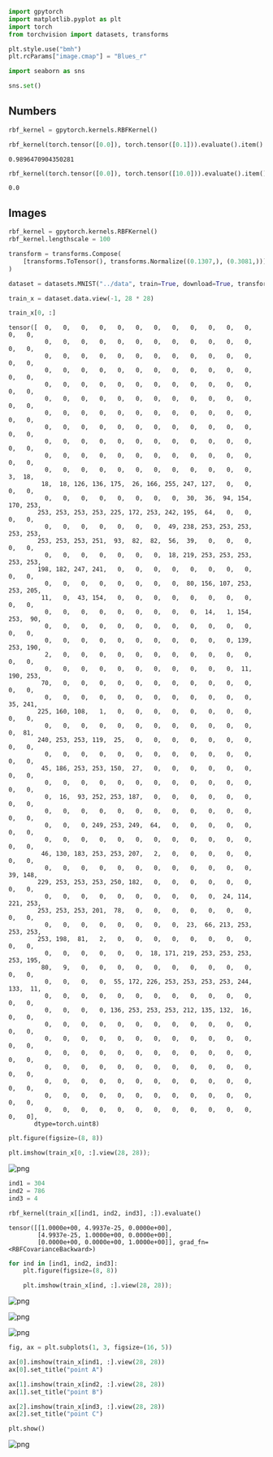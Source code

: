 ```python
import gpytorch
import matplotlib.pyplot as plt
import torch
from torchvision import datasets, transforms

plt.style.use("bmh")
plt.rcParams["image.cmap"] = "Blues_r"

import seaborn as sns

sns.set()
```

## Numbers


```python
rbf_kernel = gpytorch.kernels.RBFKernel()
```


```python
rbf_kernel(torch.tensor([0.0]), torch.tensor([0.1])).evaluate().item()
```




    0.9896470904350281




```python
rbf_kernel(torch.tensor([0.0]), torch.tensor([10.0])).evaluate().item()
```




    0.0



## Images


```python
rbf_kernel = gpytorch.kernels.RBFKernel()
rbf_kernel.lengthscale = 100
```


```python
transform = transforms.Compose(
    [transforms.ToTensor(), transforms.Normalize((0.1307,), (0.3081,))]
)

dataset = datasets.MNIST("../data", train=True, download=True, transform=transform)

train_x = dataset.data.view(-1, 28 * 28)
```


```python
train_x[0, :]
```




    tensor([  0,   0,   0,   0,   0,   0,   0,   0,   0,   0,   0,   0,   0,   0,
              0,   0,   0,   0,   0,   0,   0,   0,   0,   0,   0,   0,   0,   0,
              0,   0,   0,   0,   0,   0,   0,   0,   0,   0,   0,   0,   0,   0,
              0,   0,   0,   0,   0,   0,   0,   0,   0,   0,   0,   0,   0,   0,
              0,   0,   0,   0,   0,   0,   0,   0,   0,   0,   0,   0,   0,   0,
              0,   0,   0,   0,   0,   0,   0,   0,   0,   0,   0,   0,   0,   0,
              0,   0,   0,   0,   0,   0,   0,   0,   0,   0,   0,   0,   0,   0,
              0,   0,   0,   0,   0,   0,   0,   0,   0,   0,   0,   0,   0,   0,
              0,   0,   0,   0,   0,   0,   0,   0,   0,   0,   0,   0,   0,   0,
              0,   0,   0,   0,   0,   0,   0,   0,   0,   0,   0,   0,   0,   0,
              0,   0,   0,   0,   0,   0,   0,   0,   0,   0,   0,   0,   3,  18,
             18,  18, 126, 136, 175,  26, 166, 255, 247, 127,   0,   0,   0,   0,
              0,   0,   0,   0,   0,   0,   0,   0,  30,  36,  94, 154, 170, 253,
            253, 253, 253, 253, 225, 172, 253, 242, 195,  64,   0,   0,   0,   0,
              0,   0,   0,   0,   0,   0,   0,  49, 238, 253, 253, 253, 253, 253,
            253, 253, 253, 251,  93,  82,  82,  56,  39,   0,   0,   0,   0,   0,
              0,   0,   0,   0,   0,   0,   0,  18, 219, 253, 253, 253, 253, 253,
            198, 182, 247, 241,   0,   0,   0,   0,   0,   0,   0,   0,   0,   0,
              0,   0,   0,   0,   0,   0,   0,   0,  80, 156, 107, 253, 253, 205,
             11,   0,  43, 154,   0,   0,   0,   0,   0,   0,   0,   0,   0,   0,
              0,   0,   0,   0,   0,   0,   0,   0,   0,  14,   1, 154, 253,  90,
              0,   0,   0,   0,   0,   0,   0,   0,   0,   0,   0,   0,   0,   0,
              0,   0,   0,   0,   0,   0,   0,   0,   0,   0,   0, 139, 253, 190,
              2,   0,   0,   0,   0,   0,   0,   0,   0,   0,   0,   0,   0,   0,
              0,   0,   0,   0,   0,   0,   0,   0,   0,   0,   0,  11, 190, 253,
             70,   0,   0,   0,   0,   0,   0,   0,   0,   0,   0,   0,   0,   0,
              0,   0,   0,   0,   0,   0,   0,   0,   0,   0,   0,   0,  35, 241,
            225, 160, 108,   1,   0,   0,   0,   0,   0,   0,   0,   0,   0,   0,
              0,   0,   0,   0,   0,   0,   0,   0,   0,   0,   0,   0,   0,  81,
            240, 253, 253, 119,  25,   0,   0,   0,   0,   0,   0,   0,   0,   0,
              0,   0,   0,   0,   0,   0,   0,   0,   0,   0,   0,   0,   0,   0,
             45, 186, 253, 253, 150,  27,   0,   0,   0,   0,   0,   0,   0,   0,
              0,   0,   0,   0,   0,   0,   0,   0,   0,   0,   0,   0,   0,   0,
              0,  16,  93, 252, 253, 187,   0,   0,   0,   0,   0,   0,   0,   0,
              0,   0,   0,   0,   0,   0,   0,   0,   0,   0,   0,   0,   0,   0,
              0,   0,   0, 249, 253, 249,  64,   0,   0,   0,   0,   0,   0,   0,
              0,   0,   0,   0,   0,   0,   0,   0,   0,   0,   0,   0,   0,   0,
             46, 130, 183, 253, 253, 207,   2,   0,   0,   0,   0,   0,   0,   0,
              0,   0,   0,   0,   0,   0,   0,   0,   0,   0,   0,   0,  39, 148,
            229, 253, 253, 253, 250, 182,   0,   0,   0,   0,   0,   0,   0,   0,
              0,   0,   0,   0,   0,   0,   0,   0,   0,   0,  24, 114, 221, 253,
            253, 253, 253, 201,  78,   0,   0,   0,   0,   0,   0,   0,   0,   0,
              0,   0,   0,   0,   0,   0,   0,   0,  23,  66, 213, 253, 253, 253,
            253, 198,  81,   2,   0,   0,   0,   0,   0,   0,   0,   0,   0,   0,
              0,   0,   0,   0,   0,   0,  18, 171, 219, 253, 253, 253, 253, 195,
             80,   9,   0,   0,   0,   0,   0,   0,   0,   0,   0,   0,   0,   0,
              0,   0,   0,   0,  55, 172, 226, 253, 253, 253, 253, 244, 133,  11,
              0,   0,   0,   0,   0,   0,   0,   0,   0,   0,   0,   0,   0,   0,
              0,   0,   0,   0, 136, 253, 253, 253, 212, 135, 132,  16,   0,   0,
              0,   0,   0,   0,   0,   0,   0,   0,   0,   0,   0,   0,   0,   0,
              0,   0,   0,   0,   0,   0,   0,   0,   0,   0,   0,   0,   0,   0,
              0,   0,   0,   0,   0,   0,   0,   0,   0,   0,   0,   0,   0,   0,
              0,   0,   0,   0,   0,   0,   0,   0,   0,   0,   0,   0,   0,   0,
              0,   0,   0,   0,   0,   0,   0,   0,   0,   0,   0,   0,   0,   0,
              0,   0,   0,   0,   0,   0,   0,   0,   0,   0,   0,   0,   0,   0,
              0,   0,   0,   0,   0,   0,   0,   0,   0,   0,   0,   0,   0,   0],
           dtype=torch.uint8)




```python
plt.figure(figsize=(8, 8))

plt.imshow(train_x[0, :].view(28, 28));
```


    
![png](013_01_kernel_files/013_01_kernel_9_0.png)
    



```python
ind1 = 304
ind2 = 786
ind3 = 4

rbf_kernel(train_x[[ind1, ind2, ind3], :]).evaluate()
```




    tensor([[1.0000e+00, 4.9937e-25, 0.0000e+00],
            [4.9937e-25, 1.0000e+00, 0.0000e+00],
            [0.0000e+00, 0.0000e+00, 1.0000e+00]], grad_fn=<RBFCovarianceBackward>)




```python
for ind in [ind1, ind2, ind3]:
    plt.figure(figsize=(8, 8))

    plt.imshow(train_x[ind, :].view(28, 28));
```


    
![png](013_01_kernel_files/013_01_kernel_11_0.png)
    



    
![png](013_01_kernel_files/013_01_kernel_11_1.png)
    



    
![png](013_01_kernel_files/013_01_kernel_11_2.png)
    



```python
fig, ax = plt.subplots(1, 3, figsize=(16, 5))

ax[0].imshow(train_x[ind1, :].view(28, 28))
ax[0].set_title("point A")

ax[1].imshow(train_x[ind2, :].view(28, 28))
ax[1].set_title("point B")

ax[2].imshow(train_x[ind3, :].view(28, 28))
ax[2].set_title("point C")

plt.show()
```


    
![png](013_01_kernel_files/013_01_kernel_12_0.png)
    


